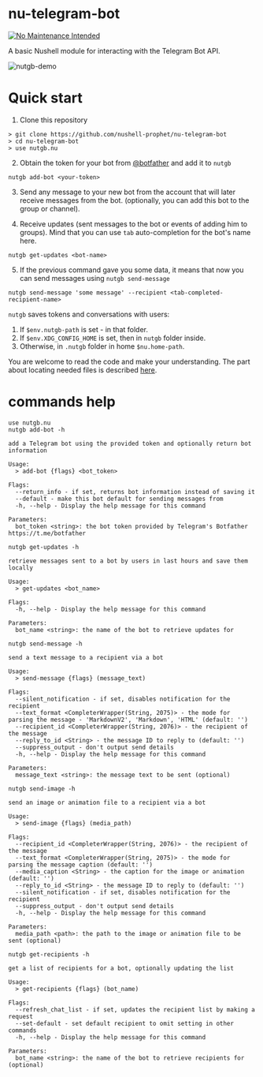 # nu-telegram-bot

[![No Maintenance Intended](http://unmaintained.tech/badge.svg)](http://unmaintained.tech/)

A basic Nushell module for interacting with the Telegram Bot API.

![nutgb-demo](https://github.com/nushell-prophet/nu-telegram-bot/assets/4896754/ab93a871-54a8-4c5c-99c9-1ae54fce19e2)

# Quick start

1. Clone this repository

```nu no-run
> git clone https://github.com/nushell-prophet/nu-telegram-bot
> cd nu-telegram-bot
> use nutgb.nu
```
2. Obtain the token for your bot from [@botfather](https://t.me/botfather) and add it to `nutgb`

```nu no-run
nutgb add-bot <your-token>
```
3. Send any message to your new bot from the account that will later receive messages from the bot.
(optionally, you can add this bot to the group or channel).

4. Receive updates (sent messages to the bot or events of adding him to groups).
Mind that you can use `tab` auto-completion for the bot's name here.

```nu no-run
nutgb get-updates <bot-name>
```

5. If the previous command gave you some data, it means that now you can send messages using `nutgb send-message`

```nu no-run
nutgb send-message 'some message' --recipient <tab-completed-recipient-name>
```

`nutgb` saves tokens and conversations with users:
1. If `$env.nutgb-path` is set - in that folder.
2. If `$env.XDG_CONFIG_HOME` is set, then in `nutgb` folder inside.
3. Otherwise, in `.nutgb` folder in home `$nu.home-path`.

You are welcome to read the code and make your understanding.
The part about locating needed files is described [here](https://github.com/nushell-prophet/nu-telegram-bot/blob/a4528eef02de23e9faa0054304cce46f35ef584e/nutgb.nu#L167).

# commands help

```nushell
use nutgb.nu
nutgb add-bot -h
```
```output-numd
add a Telegram bot using the provided token and optionally return bot information

Usage:
  > add-bot {flags} <bot_token> 

Flags:
  --return_info - if set, returns bot information instead of saving it
  --default - make this bot default for sending messages from
  -h, --help - Display the help message for this command

Parameters:
  bot_token <string>: the bot token provided by Telegram's Botfather https://t.me/botfather
```

```nushell
nutgb get-updates -h
```
```output-numd
retrieve messages sent to a bot by users in last hours and save them locally

Usage:
  > get-updates <bot_name> 

Flags:
  -h, --help - Display the help message for this command

Parameters:
  bot_name <string>: the name of the bot to retrieve updates for
```

```nushell
nutgb send-message -h
```
```output-numd
send a text message to a recipient via a bot

Usage:
  > send-message {flags} (message_text) 

Flags:
  --silent_notification - if set, disables notification for the recipient
  --text_format <CompleterWrapper(String, 2075)> - the mode for parsing the message - 'MarkdownV2', 'Markdown', 'HTML' (default: '')
  --recipient_id <CompleterWrapper(String, 2076)> - the recipient of the message
  --reply_to_id <String> - the message ID to reply to (default: '')
  --suppress_output - don't output send details
  -h, --help - Display the help message for this command

Parameters:
  message_text <string>: the message text to be sent (optional)
```

```nushell
nutgb send-image -h
```
```output-numd
send an image or animation file to a recipient via a bot

Usage:
  > send-image {flags} (media_path) 

Flags:
  --recipient_id <CompleterWrapper(String, 2076)> - the recipient of the message
  --text_format <CompleterWrapper(String, 2075)> - the mode for parsing the message caption (default: '')
  --media_caption <String> - the caption for the image or animation (default: '')
  --reply_to_id <String> - the message ID to reply to (default: '')
  --silent_notification - if set, disables notification for the recipient
  --suppress_output - don't output send details
  -h, --help - Display the help message for this command

Parameters:
  media_path <path>: the path to the image or animation file to be sent (optional)
```

```nushell
nutgb get-recipients -h
```
```output-numd
get a list of recipients for a bot, optionally updating the list

Usage:
  > get-recipients {flags} (bot_name) 

Flags:
  --refresh_chat_list - if set, updates the recipient list by making a request
  --set-default - set default recipient to omit setting in other commands
  -h, --help - Display the help message for this command

Parameters:
  bot_name <string>: the name of the bot to retrieve recipients for (optional)
```
